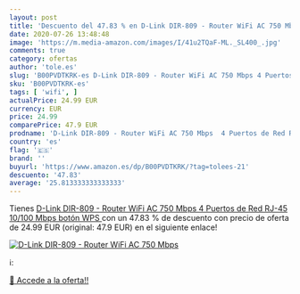 ```yaml
---
layout: post
title: 'Descuento del 47.83 % en D-Link DIR-809 - Router WiFi AC 750 Mbps'
date: 2020-07-26 13:48:48
image: 'https://m.media-amazon.com/images/I/41u2TQaF-ML._SL400_.jpg'
comments: true
category: ofertas
author: 'tole.es'
slug: 'B00PVDTKRK-es D-Link DIR-809 - Router WiFi AC 750 Mbps 4 Puertos de Red...'
sku: 'B00PVDTKRK-es'
tags: [ 'wifi', ]
actualPrice: 24.99 EUR
currency: EUR
price: 24.99
comparePrice: 47.9 EUR
prodname: 'D-Link DIR-809 - Router WiFi AC 750 Mbps  4 Puertos de Red RJ-45 10/100 Mbps  botón WPS '
country: 'es'
flag: '🇪🇸'
brand: ''
buyurl: 'https://www.amazon.es/dp/B00PVDTKRK/?tag=tolees-21'
descuento: '47.83'
average: '25.813333333333333'
---
```


Tienes [D-Link DIR-809 - Router WiFi AC 750 Mbps  4 Puertos de Red RJ-45 10/100 Mbps  botón WPS ](https://www.amazon.es/dp/B00PVDTKRK/?tag=tolees-21) con un 47.83 % de descuento con precio de oferta de 24.99 EUR (original: 47.9 EUR) en el siguiente enlace!

[![D-Link DIR-809 - Router WiFi AC 750 Mbps](https://m.media-amazon.com/images/I/41u2TQaF-ML._SL400_.jpg)](https://www.amazon.es/dp/B00PVDTKRK/?tag=tolees-21)

ℹ️:


[🛒 Accede a la oferta!!](https://www.amazon.es/dp/B00PVDTKRK/?tag=tolees-21)
